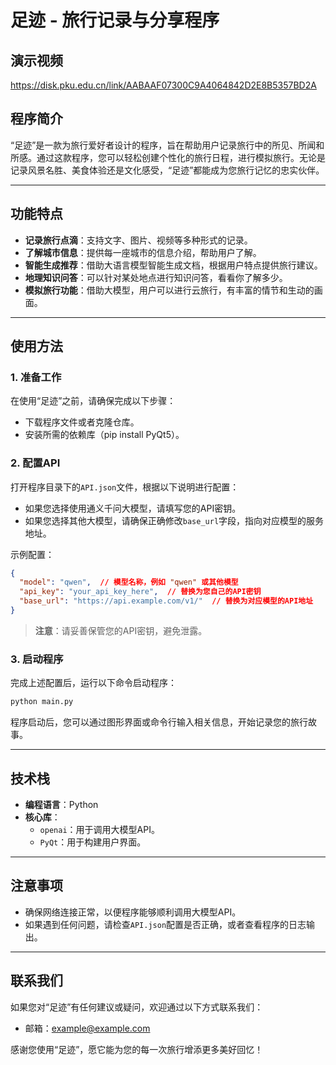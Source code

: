 # 足迹 - 旅行记录与分享程序

## 演示视频
https://disk.pku.edu.cn/link/AABAAF07300C9A4064842D2E8B5357BD2A

## 程序简介
“足迹”是一款为旅行爱好者设计的程序，旨在帮助用户记录旅行中的所见、所闻和所感。通过这款程序，您可以轻松创建个性化的旅行日程，进行模拟旅行。无论是记录风景名胜、美食体验还是文化感受，“足迹”都能成为您旅行记忆的忠实伙伴。

---

## 功能特点
- **记录旅行点滴**：支持文字、图片、视频等多种形式的记录。
- **了解城市信息**：提供每一座城市的信息介绍，帮助用户了解。
- **智能生成推荐**：借助大语言模型智能生成文档，根据用户特点提供旅行建议。
- **地理知识问答**：可以针对某处地点进行知识问答，看看你了解多少。
- **模拟旅行功能**：借助大模型，用户可以进行云旅行，有丰富的情节和生动的画面。

---

## 使用方法

### 1. 准备工作
在使用“足迹”之前，请确保完成以下步骤：
- 下载程序文件或者克隆仓库。
- 安装所需的依赖库（pip install PyQt5）。

### 2. 配置API
打开程序目录下的`API.json`文件，根据以下说明进行配置：
- 如果您选择使用通义千问大模型，请填写您的API密钥。
- 如果您选择其他大模型，请确保正确修改`base_url`字段，指向对应模型的服务地址。

示例配置：
```json
{
  "model": "qwen",  // 模型名称，例如 "qwen" 或其他模型
  "api_key": "your_api_key_here",  // 替换为您自己的API密钥
  "base_url": "https://api.example.com/v1/"  // 替换为对应模型的API地址
}
```

> **注意**：请妥善保管您的API密钥，避免泄露。

### 3. 启动程序
完成上述配置后，运行以下命令启动程序：
```bash
python main.py
```

程序启动后，您可以通过图形界面或命令行输入相关信息，开始记录您的旅行故事。

---

## 技术栈
- **编程语言**：Python
- **核心库**：
  - `openai`：用于调用大模型API。
  - `PyQt`：用于构建用户界面。

---

## 注意事项
- 确保网络连接正常，以便程序能够顺利调用大模型API。
- 如果遇到任何问题，请检查`API.json`配置是否正确，或者查看程序的日志输出。

---

## 联系我们
如果您对“足迹”有任何建议或疑问，欢迎通过以下方式联系我们：
- 邮箱：example@example.com

感谢您使用“足迹”，愿它能为您的每一次旅行增添更多美好回忆！
